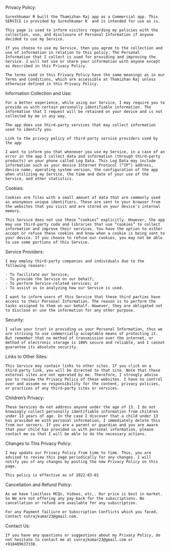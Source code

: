 Privacy Policy:
	
	Sureshkumar R built the Thamizhan Raj app as a Commercial app. This SERVICE is provided by Sureshkumar R  and is intended for use as is.
	
	This page is used to inform visitors regarding my policies with the collection, use, and disclosure of Personal Information if anyone decided to use my Service.
	
	If you choose to use my Service, then you agree to the collection and use of information in relation to this policy. The Personal Information that I collect is used for providing and improving the Service. I will not use or share your information with anyone except as described in this Privacy Policy.
	
	The terms used in this Privacy Policy have the same meanings as in our Terms and Conditions, which are accessible at Thamizhan Raj unless otherwise defined in this Privacy Policy.

Information Collection and Use:
	
	For a better experience, while using our Service, I may require you to provide us with certain personally identifiable information. The information that I request will be retained on your device and is not collected by me in any way.
	
	The app does use third-party services that may collect information used to identify you.
	
	Link to the privacy policy of third-party service providers used by the app
	
	I want to inform you that whenever you use my Service, in a case of an error in the app I collect data and information (through third-party products) on your phone called Log Data. This Log Data may include information such as your device Internet Protocol (“IP”) address, device name, operating system version, the configuration of the app when utilizing my Service, the time and date of your use of the Service, and other statistics.

Cookies:
	
	Cookies are files with a small amount of data that are commonly used as anonymous unique identifiers. These are sent to your browser from the websites that you visit and are stored on your device's internal memory.
                  
	This Service does not use these “cookies” explicitly. However, the app may use third-party code and libraries that use “cookies” to collect information and improve their services. You have the option to either accept or refuse these cookies and know when a cookie is being sent to your device. If you choose to refuse our cookies, you may not be able to use some portions of this Service.

Service Providers:
	
	I may employ third-party companies and individuals due to the following reasons:
	
	- To facilitate our Service;
	- To provide the Service on our behalf;
	- To perform Service-related services; or
	- To assist us in analyzing how our Service is used.

	I want to inform users of this Service that these third parties have access to their Personal Information. The reason is to perform the tasks assigned to them on our behalf. However, they are obligated not to disclose or use the information for any other purpose.

Security:
	
	I value your trust in providing us your Personal Information, thus we are striving to use commercially acceptable means of protecting it. But remember that no method of transmission over the internet, or method of electronic storage is 100% secure and reliable, and I cannot guarantee its absolute security.

Links to Other Sites:
	
	This Service may contain links to other sites. If you click on a third-party link, you will be directed to that site. Note that these external sites are not operated by me. Therefore, I strongly advise you to review the Privacy Policy of these websites. I have no control over and assume no responsibility for the content, privacy policies, or practices of any third-party sites or services.

Children’s Privacy:
	
	These Services do not address anyone under the age of 13. I do not knowingly collect personally identifiable information from children under 13 years of age. In the case I discover that a child under 13 has provided me with personal information, I immediately delete this from our servers. If you are a parent or guardian and you are aware that your child has provided us with personal information, please contact me so that I will be able to do the necessary actions.

Changes to This Privacy Policy:
	
	I may update our Privacy Policy from time to time. Thus, you are advised to review this page periodically for any changes. I will notify you of any changes by posting the new Privacy Policy on this page.
	
	This policy is effective as of 2022-03-01

Cancellation and Refund Policy:
	
	As we have limitless MCQs, Videos, etc,. Our price is best in market. So We are not offering any pay-back for the subscriptions. No cancellation or refund are available for any subscription.

	For any Payment failiure or Subscription Conflicts which you faced, Contact ssnrajkumar23@gmail.com.

Contact Us:
	
	If you have any questions or suggestions about my Privacy Policy, do not hesitate to contact me at ssnrajkumar23@gmail.com or +918489637338.
